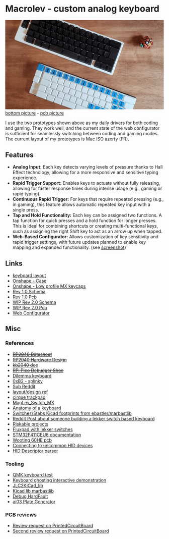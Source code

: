 # Macrolev - custom analog keyboard

![keyboard - picture from above](assets/keyboard-top.png)  
[bottom picture](assets/keyboard-bot.png) - [pcb picture](assets/pcb-bot.png)

I use the two prototypes shown above as my daily drivers for both coding and gaming. They work well, and the current state of the web configurator is sufficient for seamlessly switching between coding and gaming modes. The current layout of my prototypes is Mac ISO azerty (FR).

## Features

- **Analog Input:** Each key detects varying levels of pressure thanks to Hall Effect technology, allowing for a more responsive and sensitive typing experience.
- **Rapid Trigger Support:** Enables keys to actuate without fully releasing, allowing for faster response times during intense usage (e.g., gaming or rapid typing).
- **Continuous Rapid Trigger:** For keys that require repeated pressing (e.g., in gaming), this feature allows automatic repeated key input with a single press.
- **Tap and Hold Functionality:** Each key can be assigned two functions. A tap function for quick presses and a hold function for longer presses. This is ideal for combining shortcuts or creating multi-functional keys, such as assigning the right Shift key to act as an arrow up when tapped.
- **Web-Based Configurator:** Allows customization of key sensitivity and rapid trigger settings, with future updates planned to enable key mapping and expanded functionality. (see [screenshot](assets/web-configurator-screenshot.png))

## Links

- [keyboard layout](http://www.keyboard-layout-editor.com/#/gists/9dc992fd631d9f29cc5bdf738b10b4e4)
- [Onshape - Case](https://cad.onshape.com/documents/2af2025c576c4f084cb26625/w/9564bb1d9dfbd4b4af4294c8/e/e2406b8294380372b9116245)
- [Onshape - Low profile MX keycaps](https://cad.onshape.com/documents/93ff700fd3fbb6e9cde6f6e3)
- [Rev 1.0 Schema](https://kicanvas.org/?github=https%3A%2F%2Fgithub.com%2Fheiso%2Fmacrolev%2Fblob%2Fmain%2Fkicad%2FRev%25201.0%2Fmacrolev.kicad_sch)
- [Rev 1.0 Pcb](https://kicanvas.org/?github=https%3A%2F%2Fgithub.com%2Fheiso%2Fmacrolev%2Fblob%2Fmain%2Fkicad%2FRev%25201.0%2Fmacrolev.kicad_pcb)
- [WIP Rev 2.0 Schema](https://kicanvas.org/?github=https%3A%2F%2Fgithub.com%2Fheiso%2Fmacrolev%2Fblob%2Fmain%2Fkicad%2FRev%25202.0%2Flayout_board%2Flayout_board.kicad_sch)
- [WIP Rev 2.0 Pcb](https://kicanvas.org/?github=https%3A%2F%2Fgithub.com%2Fheiso%2Fmacrolev%2Fblob%2Fmain%2Fkicad%2FRev%25202.0%2Flayout_board%2Flayout_board.kicad_pcb)
- [Web Configurator](https://heiso.github.io/macrolev/)

## Misc

### References

- ~~[RP2040 Datasheet](https://datasheets.raspberrypi.com/rp2040/rp2040-datasheet.pdf)~~
- ~~[RP2040 Hardware Design](https://datasheets.raspberrypi.com/rp2040/hardware-design-with-rp2040.pdf)~~
- ~~[kb2040 doc](https://learn.adafruit.com/adafruit-kb2040/downloads)~~
- ~~[RPi Pico Debugger Shoe](https://github.com/ShawnHymel/rpi-pico-debugger-shoe)~~
- [Dilemma keyboard](https://github.com/Bastardkb/Dilemma)
- [0xB2 - splinky](https://github.com/plut0nium/0xB2)
- [Sub Reddit](https://www.reddit.com/r/PrintedCircuitBoard/search/?q=rp2040&restrict_sr=1&sr_nsfw=&include_over_18=1)
- [layout/design ref](https://geekhack.org/index.php?topic=103671.0)
- [cirque trackpad](https://www.cirque.com/glidepoint-circle-trackpads)
- [MagLev_Switch_MX](https://github.com/famichu/MagLev_Switch_MX)
- [Anatomy of a keyboard](https://matt3o.com/anatomy-of-a-keyboard/)
- [Switches/Stabs Kicad footprints from ebastler/marbastlib](https://github.com/ebastler/marbastlib)
- [Reddit Post about someone building a lekker switch based keyboard](https://www.reddit.com/r/PrintedCircuitBoard/comments/152kt63/review_request_analog_hall_effect_75_iso_keyboard/)
- [Riskable projects](https://github.com/riskable)
- [Fluxpad with lekker switches](https://github.com/sssata/fluxpad)
- [STM32F411CEU6 documentation](https://www.st.com/en/microcontrollers-microprocessors/stm32f411ce.html#documentation)
- [Wooting 60HE pcb](https://github.com/heiso/macrolev/tree/main/ref/Wooting-60HE)
- [Connecting to uncommon HID devices](https://developer.chrome.com/articles/hid)
- [HID Descriptor parser](https://eleccelerator.com/usbdescreqparser/)

### Tooling

- [QMK keyboard test](https://config.qmk.fm/#/test)
- [Keyboard ghosting interactive demonstration](https://www.microsoft.com/applied-sciences/projects/anti-ghosting-demo)
- [JLC2KiCad_lib](https://github.com/TousstNicolas/JLC2KiCad_lib)
- [Kicad lib marbastlib](https://github.com/ebastler/marbastlib)
- [Debug HardFault](https://interrupt.memfault.com/blog/cortex-m-hardfault-debug)
- [ai03 Plate Generator](https://kbplate.ai03.com/)

### PCB reviews

- [Review request on PrintedCircuitBoard](https://www.reddit.com/r/PrintedCircuitBoard/comments/17hjp88/review_request_analog_keyboard)
- [Second review request on PrintedCircuitBoard](https://www.reddit.com/r/PrintedCircuitBoard/comments/17kqc2j/review_request_analog_keyboard_2/)
